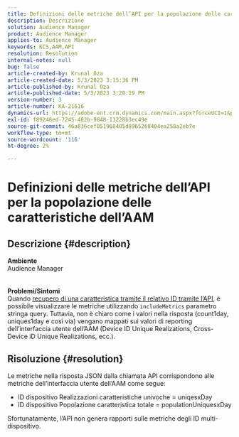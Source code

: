 ```yaml
---
title: Definizioni delle metriche dell’API per la popolazione delle caratteristiche dell’AAM
description: Descrizione
solution: Audience Manager
product: Audience Manager
applies-to: Audience Manager
keywords: KCS,AAM,API
resolution: Resolution
internal-notes: null
bug: false
article-created-by: Krunal Oza
article-created-date: 5/3/2023 3:15:36 PM
article-published-by: Krunal Oza
article-published-date: 5/3/2023 3:20:19 PM
version-number: 3
article-number: KA-21616
dynamics-url: https://adobe-ent.crm.dynamics.com/main.aspx?forceUCI=1&pagetype=entityrecord&etn=knowledgearticle&id=08ba1058-c5e9-ed11-a7c6-6045bd006b4b
exl-id: f89248ed-7245-482b-9848-13228b3ec49e
source-git-commit: 46a836cef051968405d8965268404ea258a2eb7e
workflow-type: tm+mt
source-wordcount: '116'
ht-degree: 2%

---
```


# Definizioni delle metriche dell’API per la popolazione delle caratteristiche dell’AAM

## Descrizione {#description}

<b>Ambiente</b><br>Audience Manager<br> <br> <br><b>Problemi/Sintomi</b><br>Quando [recupero di una caratteristica tramite il relativo ID tramite l’API](https://bank.demdex.com/portal/swagger/index.html#/Traits%20API/get_traits__sid_), è possibile visualizzare le metriche utilizzando `includeMetrics` parametro stringa query. Tuttavia, non è chiaro come i valori nella risposta (count1day, uniques1day e così via) vengano mappati sui valori di reporting dell’interfaccia utente dell’AAM (Device ID Unique Realizations, Cross-Device iD Unique Realizations, ecc.). 

## Risoluzione {#resolution}


Le metriche nella risposta JSON dalla chiamata API corrispondono alle metriche dell’interfaccia utente dell’AAM come segue:

- ID dispositivo Realizzazioni caratteristiche univoche = uniqesxDay
- ID dispositivo Popolazione caratteristica totale = populationUniquesxDay


Sfortunatamente, l’API non genera rapporti sulle metriche degli ID multi-dispositivo.
